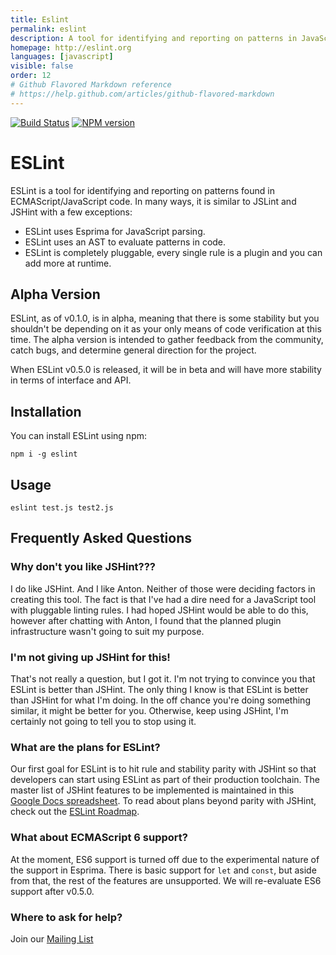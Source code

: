 ```yaml
---
title: Eslint
permalink: eslint
description: A tool for identifying and reporting on patterns in JavaScript.
homepage: http://eslint.org
languages: [javascript]
visible: false
order: 12
# Github Flavored Markdown reference
# https://help.github.com/articles/github-flavored-markdown
---
```



[![Build Status](https://secure.travis-ci.org/eslint/eslint.png?branch=master)](http://travis-ci.org/eslint/eslint)
[![NPM version](https://badge.fury.io/js/eslint.png)](http://badge.fury.io/js/eslint)

# ESLint

ESLint is a tool for identifying and reporting on patterns found in ECMAScript/JavaScript code. In many ways, it is similar to JSLint and JSHint with a few exceptions:

* ESLint uses Esprima for JavaScript parsing.
* ESLint uses an AST to evaluate patterns in code.
* ESLint is completely pluggable, every single rule is a plugin and you can add more at runtime.

## Alpha Version

ESLint, as of v0.1.0, is in alpha, meaning that there is some stability but you shouldn't be depending on it as your only means of code verification at this time. The alpha version is intended to gather feedback from the community, catch bugs, and determine general direction for the project.

When ESLint v0.5.0 is released, it will be in beta and will have more stability in terms of interface and API.

## Installation

You can install ESLint using npm:

    npm i -g eslint

## Usage

    eslint test.js test2.js

## Frequently Asked Questions
### Why don't you like JSHint???

I do like JSHint. And I like Anton. Neither of those were deciding factors in creating this tool. The fact is that I've had a dire need for a JavaScript tool with pluggable linting rules. I had hoped JSHint would be able to do this, however after chatting with Anton, I found that the planned plugin infrastructure wasn't going to suit my purpose.

### I'm not giving up JSHint for this!

That's not really a question, but I got it. I'm not trying to convince you that ESLint is better than JSHint. The only thing I know is that ESLint is better than JSHint for what I'm doing. In the off chance you're doing something similar, it might be better for you. Otherwise, keep using JSHint, I'm certainly not going to tell you to stop using it.

### What are the plans for ESLint?

Our first goal for ESLint is to hit rule and stability parity with JSHint so that developers can start using ESLint as part of their production toolchain. The master list of JSHint features to be implemented is maintained in this [Google Docs spreadsheet](https://docs.google.com/spreadsheet/lv?key=0Ap5QGaRT4AJ_dGV6VXBlMEw3NHhVRl9vQ0lIX2FnVlE&usp=sharing). To read about plans beyond parity with JSHint, check out the [ESLint Roadmap](https://github.com/eslint/eslint/wiki/Release-goals).

### What about ECMAScript 6 support?

At the moment, ES6 support is turned off due to the experimental nature of the support in Esprima. There is basic support for `let` and `const`, but aside from that, the rest of the features are unsupported. We will re-evaluate ES6 support after v0.5.0.

### Where to ask for help?

Join our [Mailing List](https://groups.google.com/group/eslint)
